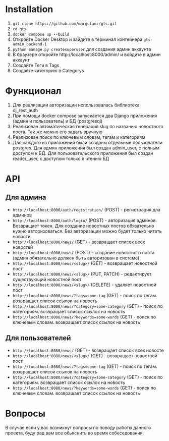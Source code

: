 # Installation

1) `git clone https://github.com/margulanz/gts.git`
2) `cd gts`
3) `docker compose up --build`
4) Откройте Docker Desktop и зайдите в терминал контейнера `gts-admin_backend-1`
5) `python manage.py createsuperuser` для создания админ аккаунта
6) В браузере откройте http://localhost:8000/admin/ и войдите в админ аккаунт
7) Создайте Теги в Tags
8) Создайте категорию в Categorys


# Функционал
1) Для реализации авторизации использовалась библиотека dj_rest_auth
2) При помощи docker compose запускается два Django приложения (админ и пользователь) и БД (postgresql)
3) Реализован автоматическая генерация slug по названию новостного поста. Так же можно его задать вручную
4) Реализован поиск по ключевым словам, тегам и категориям
5) Для каждого из приложений были созданы отдельные пользователи postgres. Для админ приложения был создан admin_user, с полным доступом к БД. Для пользовательского приложения был создан reader_user, с доступом только к чтению БД


# API
## Для админа
- `http://localhost:8000/auth/registration/` (POST) - регистрация дла админов
- `http://localhost:8000/auth/login/` (POST) - авторизация админов. Возвращает токен. Для создание новостных постов обязательно нужно авторизоваться. Без авторизации можно будет только читать новости
- `http://localhost:8000/news/` (GET) - возвращает список всех новостей
- `http://localhost:8000/news/` (POST) - создание новостного поста (админ обязательно должен быть авторизован в системе)
- `http://localhost:8000/news/<slug>/` (GET) - возвращает новостной пост
- `http://localhost:8000/news/<slug>/` (PUT, PATCH) - редактирует существующий новостной пост
- `http://localhost:8000/news/<slug>/` (DELETE) - удаляет новостной пост
- `http://localhost:8000/news/?tags=some-tag` (GET) - поиск по тегам. возвращает список ссылок на новость
- `http://localhost:8000/news/?category=some-category` (GET) - поиск по категориям. возвращает список ссылок на новость
- `http://localhost:8000/news/?keywords=some-words` (GET) - поиск по ключевым словам. возвращает список ссылок на новость

## Для пользователей
- `http://localhost:8080/news/` (GET) - возвращает список всех новосте
- `http://localhost:8080/news/<slug>/` (GET) - возвращает новостной пост
- `http://localhost:8080/news/?tags=some-tag` (GET) - поиск по тегам. возвращает список ссылок на новость
- `http://localhost:8080/news/?category=some-category` (GET) - поиск по категориям. возвращает список ссылок на новость
- `http://localhost:8080/news/?keywords=some-words` (GET) - поиск по ключевым словам. возвращает список ссылок на новость


# Вопросы
В случае если у вас возникнут вопросы по поводу работы данного проекта, буду рад вам все обьяснить во время собеседования. 